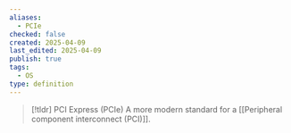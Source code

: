 ```yaml
---
aliases:
  - PCIe
checked: false
created: 2025-04-09
last_edited: 2025-04-09
publish: true
tags:
  - OS
type: definition
---
```

>[!tldr] PCI Express (PCIe)
>A more modern standard for a [[Peripheral component interconnect (PCI)]].

